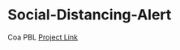# Social-Distancing-Alert
Coa PBL
[Project Link](https://www.tinkercad.com/things/dVnc5uDK1zm-socialdistancingalertjiit/editel?sharecode=Cvkzyfm3i-9TGXQJ2pOjHPHVN9oEOl0hU2ddn8TwgTE&sharecode=Cvkzyfm3i-9TGXQJ2pOjHPHVN9oEOl0hU2ddn8TwgTE)
